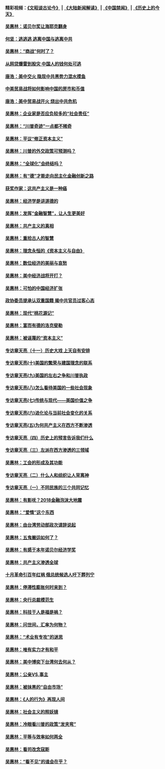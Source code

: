 #### 精彩视频：[《文昭谈古论今》](https://github.com/gfw-breaker/wenzhao) | [《大陆新闻解读》](https://github.com/gfw-breaker/ntdtv-comedy) | [《中国禁闻》](https://github.com/gfw-breaker/ntdtv-news) | [《历史上的今天》](https://github.com/gfw-breaker/today-in-history) 

#### [吴惠林：诺贝尔奖让海耶克翻身](../pages/nsc423/n10890049.md?t=01302130) 

#### [何坚：逃逃逃 逃离中国与逃离中共](../pages/nsc423/n10592891.md?t=01302130) 

#### [吴惠林：“商战”何时了？](../pages/nsc423/n10573558.md?t=01302130) 

#### [从网贷爆雷到股灾 中国人的钱何处可逃](../pages/nsc423/n10572800.md?t=01302130) 

#### [唐浩：美中交火 隐现中共黑势力混水摸鱼](../pages/nsc423/n10544040.md?t=01302130) 

#### [中美贸易战将如何影响中国的房市和币值](../pages/nsc423/n10543697.md?t=01302130) 

#### [唐浩：美中贸易战开火 烧出中共危机](../pages/nsc423/n10540126.md?t=01302130) 

#### [吴惠林：企业家是否应负较多的“社会责任”](../pages/nsc423/n10535022.md?t=01302130) 

#### [吴惠林：“川普奇迹”一点都不稀奇](../pages/nsc423/n10512808.md?t=01302130) 

#### [吴惠林：平议“修正资本主义”](../pages/nsc423/n10495724.md?t=01302130) 

#### [吴惠林：川普的外交政策可预测吗？](../pages/nsc423/n10462387.md?t=01302130) 

#### [吴惠林：“全球化”会终结吗？](../pages/nsc423/n10452838.md?t=01302130) 

#### [吴惠林：有“德”才能走向民主化金融创新之路](../pages/nsc423/n10432292.md?t=01302130) 

#### [获奖作家：这共产主义是一种癌](../pages/nsc423/n10431541.md?t=01302130) 

#### [吴惠林：经济学是讲道德的](../pages/nsc423/n10398014.md?t=01302130) 

#### [吴惠林：发挥“金融智慧”，让人生更美好](../pages/nsc423/n10375019.md?t=01302130) 

#### [吴惠林：共产主义的真相](../pages/nsc423/n10351394.md?t=01302130) 

#### [吴惠林：重拾古人的智慧](../pages/nsc423/n10337691.md?t=01302130) 

#### [吴惠林：理念永恒的《资本主义与自由》](../pages/nsc423/n10316274.md?t=01302130) 

#### [吴惠林：数位经济的美丽与哀愁](../pages/nsc423/n10292946.md?t=01302130) 

#### [吴惠林：美中经济战将开打？](../pages/nsc423/n10258825.md?t=01302130) 

#### [吴惠林：可怕的中国经济扩张](../pages/nsc423/n10219147.md?t=01302130) 

#### [政协委员提承认双重国籍 揭中共官员过客心态](../pages/nsc423/n10208809.md?t=01302130) 

#### [吴惠林：现代“桃花源记”](../pages/nsc423/n10185234.md?t=01302130) 

#### [吴惠林：富而有德的洛克斐勒](../pages/nsc423/n10142264.md?t=01302130) 

#### [吴惠林：被诬蔑的“资本主义”](../pages/nsc423/n10124816.md?t=01302130) 

#### [专访章天亮（十一）历史大戏 上天自有安排](../pages/nsc423/n10094905.md?t=01302130) 

#### [专访章天亮(十)美国的繁荣与建国理念的联系](../pages/nsc423/n10094899.md?t=01302130) 

#### [专访章天亮(九)美国的左右之争和川普执政](../pages/nsc423/n10094889.md?t=01302130) 

#### [专访章天亮(八)怎么看待美国的一些社会现象](../pages/nsc423/n10094857.md?t=01302130) 

#### [专访章天亮(七)传统与现代——美国价值之争](../pages/nsc423/n10093140.md?t=01302130) 

#### [专访章天亮(六)进化论与当前社会变化的关系](../pages/nsc423/n10092036.md?t=01302130) 

#### [专访章天亮(五)为何共产主义在西方不断渗透](../pages/nsc423/n10083620.md?t=01302130) 

#### [专访章天亮（四）历史上的预言告诉我们什么](../pages/nsc423/n10083606.md?t=01302130) 

#### [专访章天亮（三）左派在西方渗透的三领域](../pages/nsc423/n10081115.md?t=01302130) 

#### [吴惠林：工会的形成及其功能](../pages/nsc423/n10080633.md?t=01302130) 

#### [专访章天亮（二）什么人和组织让人背离神](../pages/nsc423/n10076637.md?t=01302130) 

#### [专访章天亮（一）不同民族的三个共同记忆](../pages/nsc423/n10074188.md?t=01302130) 

#### [吴惠林：有影呒？2018金融泡沫大地震](../pages/nsc423/n10040534.md?t=01302130) 

#### [吴惠林：“爱情”这个东西](../pages/nsc423/n10019423.md?t=01302130) 

#### [吴惠林：由台湾劳动部政次请辞说起](../pages/nsc423/n9979679.md?t=01302130) 

#### [吴惠林：五鬼搬运如何了？](../pages/nsc423/n9925338.md?t=01302130) 

#### [吴惠林：有感于本年诺贝尔经济学奖](../pages/nsc423/n9871883.md?t=01302130) 

#### [吴惠林：共产主义渗透全球](../pages/nsc423/n9812748.md?t=01302130) 

#### [十月革命引百年红祸 俄总统候选人吁下葬列宁](../pages/nsc423/n9810182.md?t=01302130) 

#### [吴惠林：停滞性膨胀何时来到？](../pages/nsc423/n9764136.md?t=01302130) 

#### [吴惠林：央行总裁模范生](../pages/nsc423/n9728134.md?t=01302130) 

#### [吴惠林：科技于人是福是祸？](../pages/nsc423/n9672982.md?t=01302130) 

#### [吴惠林：问世间，汇率为何物？](../pages/nsc423/n9621788.md?t=01302130) 

#### [吴惠林：“术业有专攻”的迷思](../pages/nsc423/n9580363.md?t=01302130) 

#### [吴惠林：唯有实力才有和平](../pages/nsc423/n9529599.md?t=01302130) 

#### [吴惠林：美中博奕下台湾何去何从？](../pages/nsc423/n9483598.md?t=01302130) 

#### [吴惠林：公亲VS.事主](../pages/nsc423/n9425637.md?t=01302130) 

#### [吴惠林：被抹黑的“自由市场”](../pages/nsc423/n9351545.md?t=01302130) 

#### [吴惠林：《人的行为》再现人间](../pages/nsc423/n9296339.md?t=01302130) 

#### [吴惠林：社会主义的照妖镜](../pages/nsc423/n9243460.md?t=01302130) 

#### [吴惠林：冷眼看川普的政策“发夹弯”](../pages/nsc423/n9120684.md?t=01302130) 

#### [吴惠林：平等与效率如何两全](../pages/nsc423/n9075430.md?t=01302130) 

#### [吴惠林：看司改念寇斯](../pages/nsc423/n9024915.md?t=01302130) 

#### [吴惠林：“看不见”的谁会在乎？](../pages/nsc423/n8977488.md?t=01302130) 

